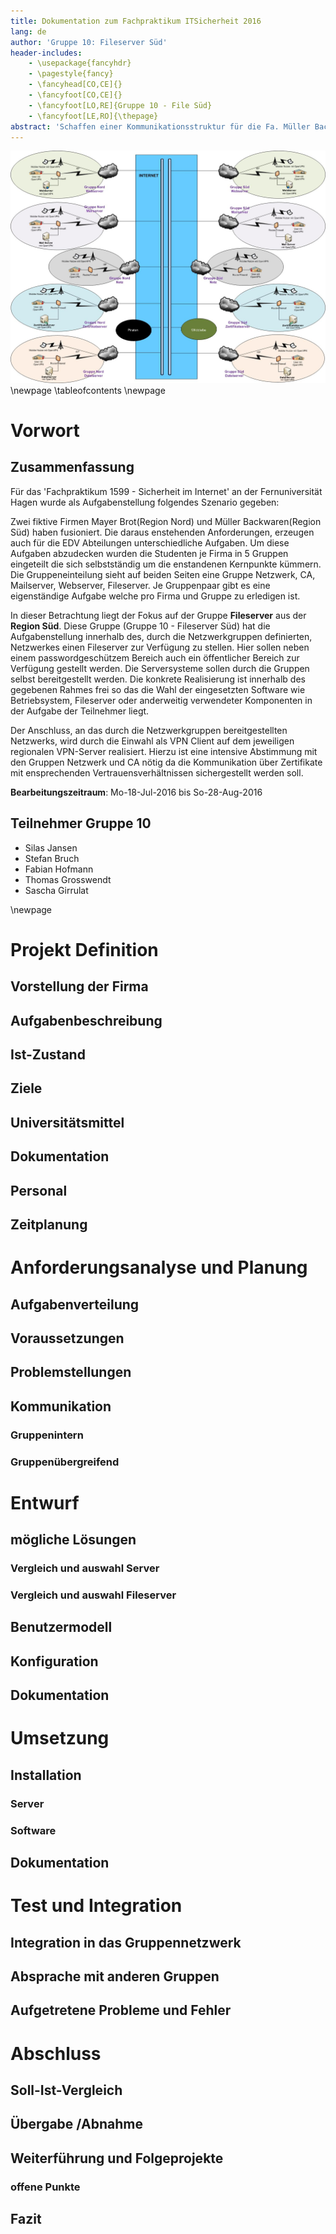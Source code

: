 ```yaml
---
title: Dokumentation zum Fachpraktikum IT­Sicherheit 2016
lang: de
author: 'Gruppe 10: Fileserver Süd'
header-includes:
    - \usepackage{fancyhdr}
    - \pagestyle{fancy}
    - \fancyhead[CO,CE]{}
    - \fancyfoot[CO,CE]{}
    - \fancyfoot[LO,RE]{Gruppe 10 - File Süd}
    - \fancyfoot[LE,RO]{\thepage}
abstract: 'Schaffen einer Kommunikationsstruktur für die Fa. Müller Backwaren.'
---
```

![FaPraSS16-Gruppenarbeit](images/FaPraSS16-Gruppenarbeit.jpg)
\newpage
\tableofcontents
\newpage

# Vorwort
## Zusammenfassung
Für das 'Fachpraktikum 1599 - Sicherheit im Internet' an der Fernuniversität
Hagen wurde als Aufgabenstellung folgendes Szenario gegeben:

Zwei fiktive Firmen Mayer Brot(Region Nord) und Müller Backwaren(Region Süd)
haben fusioniert. Die daraus enstehenden Anforderungen, erzeugen auch für die
EDV Abteilungen unterschiedliche Aufgaben. Um diese Aufgaben abzudecken wurden
die Studenten je Firma in 5 Gruppen eingeteilt die sich selbstständig um die
enstandenen Kernpunkte kümmern. Die Gruppeneinteilung sieht auf beiden Seiten
eine Gruppe Netzwerk, CA, Mailserver, Webserver, Fileserver. Je Gruppenpaar
gibt es eine eigenständige Aufgabe welche pro Firma und Gruppe zu erledigen
ist.

In dieser Betrachtung liegt der Fokus auf der Gruppe __Fileserver__ aus der
__Region Süd__. Diese Gruppe (Gruppe 10 - Fileserver Süd) hat die
Aufgabenstellung innerhalb des, durch die Netzwerkgruppen definierten,
Netzwerkes einen Fileserver zur Verfügung zu stellen. Hier sollen neben einem
passwordgeschützem Bereich auch ein öffentlicher Bereich zur Verfügung gestellt
werden. Die Serversysteme sollen durch die Gruppen selbst bereitgestellt
werden. Die konkrete Realisierung ist innerhalb des gegebenen Rahmes frei so
das die Wahl der eingesetzten Software wie Betriebsystem, Fileserver oder
anderweitig verwendeter Komponenten in der Aufgabe der Teilnehmer liegt.

Der Anschluss, an das durch die Netzwerkgruppen bereitgestellten Netzwerks,
wird durch die Einwahl als VPN Client auf dem jeweiligen regionalen VPN-Server
realisiert. Hierzu ist eine intensive Abstimmung mit den Gruppen Netzwerk und
CA nötig da die Kommunikation über Zertifikate mit ensprechenden
Vertrauensverhältnissen sichergestellt werden soll.

__Bearbeitungszeitraum__: Mo-18-Jul-2016 bis So-28-Aug-2016

## Teilnehmer Gruppe 10
* Silas Jansen
* Stefan Bruch
* Fabian Hofmann
* Thomas Grosswendt
* Sascha Girrulat

\newpage

# Projekt Definition
## Vorstellung der Firma
## Aufgabenbeschreibung 
## Ist-Zustand
## Ziele
## Universitätsmittel 
## Dokumentation
## Personal
## Zeitplanung

# Anforderungsanalyse und Planung
## Aufgabenverteilung
## Voraussetzungen
## Problemstellungen
## Kommunikation
### Gruppenintern
### Gruppenübergreifend 

# Entwurf
## mögliche Lösungen 
### Vergleich und auswahl Server
### Vergleich und auswahl Fileserver 
## Benutzermodell
## Konfiguration
## Dokumentation

# Umsetzung
## Installation
### Server
### Software
## Dokumentation

# Test und Integration
## Integration in das Gruppennetzwerk
## Absprache mit anderen Gruppen
## Aufgetretene Probleme und Fehler

# Abschluss
## Soll-Ist-Vergleich
## Übergabe /Abnahme
## Weiterführung und Folgeprojekte
### offene Punkte
## Fazit
